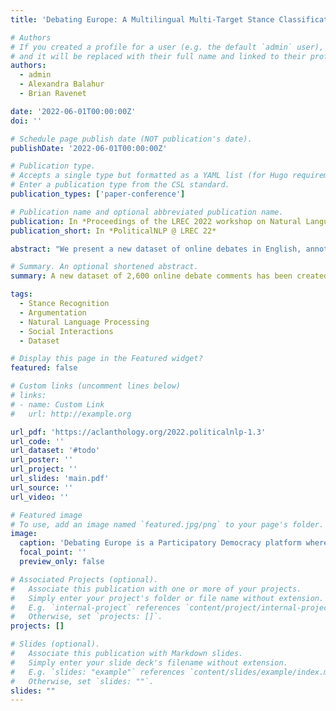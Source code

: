 ```yaml
---
title: 'Debating Europe: A Multilingual Multi-Target Stance Classification Dataset of Online Debates'

# Authors
# If you created a profile for a user (e.g. the default `admin` user), write the username (folder name) here
# and it will be replaced with their full name and linked to their profile.
authors:
  - admin
  - Alexandra Balahur
  - Brian Ravenet

date: '2022-06-01T00:00:00Z'
doi: ''

# Schedule page publish date (NOT publication's date).
publishDate: '2022-06-01T00:00:00Z'

# Publication type.
# Accepts a single type but formatted as a YAML list (for Hugo requirements).
# Enter a publication type from the CSL standard.
publication_types: ['paper-conference']

# Publication name and optional abbreviated publication name.
publication: In *Proceedings of the LREC 2022 workshop on Natural Language Processing for Political Sciences*
publication_short: In *PoliticalNLP @ LREC 22*

abstract: "We present a new dataset of online debates in English, annotated with stance. The dataset was scraped from the “Debating Europe” platform, where users exchange opinions over different subjects related to the European Union. The dataset is composed of 2600 comments pertaining to 18 debates related to the “European Green Deal”, in a conversational setting. After presenting the dataset and the annotated sub-part, we pre-train a model for a multilingual stance classification over the X-stance dataset before fine-tuning it over our dataset, and vice-versa. The fine-tuned models are shown to improve stance classification performance on each of the datasets, even though they have different languages, topics and targets. Subsequently, we propose to enhance the performances over “Debating Europe” with an interaction-aware model, taking advantage of the online debate structure of the platform. We also propose a semi-supervised self-training method to take advantage of the imbalanced and unlabeled data from the whole website, leading to a final improvement of accuracy by 3.4% over a Vanilla XLM-R model."

# Summary. An optional shortened abstract.
summary: A new dataset of 2,600 online debate comments has been created to improve stance classification models. Fine-tuning and semi-supervised learning can boost accuracy by 3.4% over a baseline model.

tags:
  - Stance Recognition
  - Argumentation
  - Natural Language Processing
  - Social Interactions
  - Dataset

# Display this page in the Featured widget?
featured: false

# Custom links (uncomment lines below)
# links:
# - name: Custom Link
#   url: http://example.org

url_pdf: 'https://aclanthology.org/2022.politicalnlp-1.3'
url_code: ''
url_dataset: '#todo'
url_poster: ''
url_project: ''
url_slides: 'main.pdf'
url_source: ''
url_video: ''

# Featured image
# To use, add an image named `featured.jpg/png` to your page's folder.
image:
  caption: 'Debating Europe is a Participatory Democracy platform where users can debates on EU topics.'
  focal_point: ''
  preview_only: false

# Associated Projects (optional).
#   Associate this publication with one or more of your projects.
#   Simply enter your project's folder or file name without extension.
#   E.g. `internal-project` references `content/project/internal-project/index.md`.
#   Otherwise, set `projects: []`.
projects: []

# Slides (optional).
#   Associate this publication with Markdown slides.
#   Simply enter your slide deck's filename without extension.
#   E.g. `slides: "example"` references `content/slides/example/index.md`.
#   Otherwise, set `slides: ""`.
slides: ""
---
```


